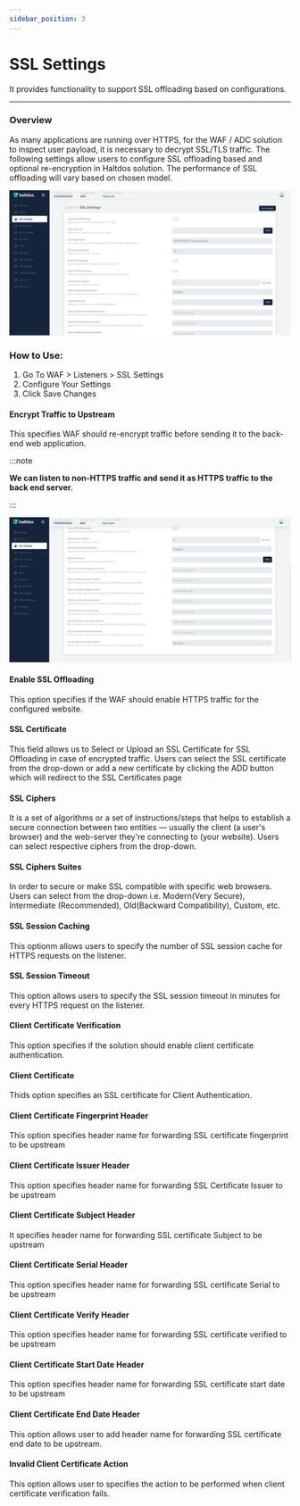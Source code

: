 ```yaml
---
sidebar_position: 3
---
```


# SSL Settings
It provides functionality to support SSL offloading based on configurations.

---

### Overview

As many applications are running over HTTPS, for the WAF / ADC solution to inspect user payload, it is necessary to decrypt SSL/TLS traffic. The following settings allow users to configure SSL offloading based and optional re-encryption in Haltdos solution. The performance of SSL offloading will vary based on chosen model.

![SSL Settings](/img/waf/v2/sslsetting1.png)

### How to Use:

1. Go To WAF >  Listeners > SSL Settings 
2. Configure Your Settings 
3. Click Save Changes 

#### Encrypt Traffic to Upstream

This specifies WAF should re-encrypt traffic before sending it to the back-end web application. 

:::note

**We can listen to non-HTTPS traffic and send it as HTTPS traffic to the back end server.**

:::

![SSL Settings](/img/waf/v2/sslsetting2.png)

#### Enable SSL Offloading 
This option specifies if the WAF should enable HTTPS traffic for the configured website.

#### SSL Certificate 
This field allows us to Select or Upload an SSL Certificate for SSL Offloading in case of encrypted traffic. Users can select the SSL certificate from the drop-down or add a new certificate by clicking the ADD button which will redirect to the SSL Certificates page

#### SSL Ciphers 
It is a set of algorithms or a set of instructions/steps that helps to establish a secure connection between two entities — usually the client (a user's browser) and the web-server they're connecting to (your website). Users can select respective ciphers from the drop-down.

#### SSL Ciphers Suites 
In order to secure or make SSL compatible with specific web browsers. Users can select from the drop-down i.e. Modern(Very Secure), Intermediate (Recommended),  Old(Backward Compatibility), Custom, etc.

#### SSL Session Caching 
This optionm allows users to specify the number of SSL session cache for HTTPS requests on the listener.

#### SSL Session Timeout 
This option allows users to specify the SSL session timeout in minutes for every HTTPS request on the listener.

#### Client Certificate Verification
This option specifies if the solution should enable client certificate authentication.

#### Client Certificate
Thids option specifies an SSL certificate for Client Authentication.

#### Client Certificate Fingerprint Header
This option specifies header name for forwarding SSL certificate fingerprint to be upstream

#### Client Certificate Issuer Header
This option specifies header name for forwarding SSL Certificate Issuer to be upstream

#### Client Certificate Subject Header
It specifies header name for forwarding SSL certificate Subject to be upstream

#### Client Certificate Serial Header
This option specifies header name for forwarding SSL certificate Serial to be upstream

#### Client Certificate Verify Header
This option  specifies header name for forwarding SSL certificate verified to be upstream

#### Client Certificate Start Date Header
This option specifies header name for forwarding SSL certificate start date to be upstream

#### Client Certificate End Date Header
This option allows user to add header name for forwarding SSL certificate end date to be upstream.

#### Invalid Client Certificate Action
This option allows user to specifies the action to be performed when client certificate verification fails.





